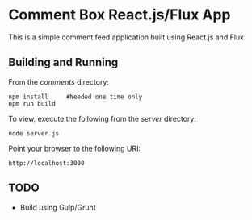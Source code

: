 # Comment Box React.js/Flux App
This is a simple comment feed application built using React.js and Flux

## Building and Running
From the *comments* directory:

    npm install     #Needed one time only
    npm run build
    
To view, execute the following from the *server* directory:

    node server.js

Point your browser to the following URI:

    http://localhost:3000

## TODO

 * Build using Gulp/Grunt
